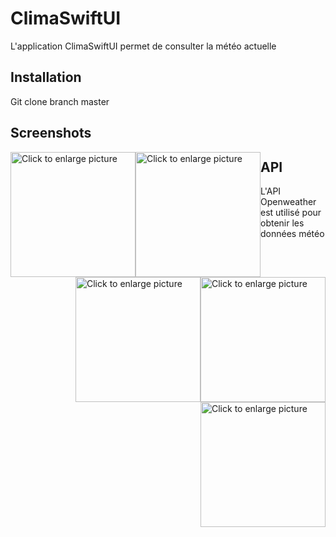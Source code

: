 # ClimaSwiftUI

<p>L'application ClimaSwiftUI permet de consulter la météo actuelle </p>

## Installation

<p>Git clone branch master </p>

## Screenshots
  <div>
  <img src="https://drive.google.com/uc?export=view&id=1lRJDsXSkrLPOoIXFaUuNpKVNNXS4IKnX" 
  style="width: 200px; height: auto; float:left;" title="Click to enlarge picture" />
  <img src="https://drive.google.com/uc?export=view&id=1qO5XMnImyKu3U5aFS2TzGMZt4Xlt5S4e" 
  style="width: 200px; height: auto; float:left;" title="Click to enlarge picture" />
  <img src="https://drive.google.com/uc?export=view&id=1pF3KLaCdClUfrfs6idO_vfUAaIkOc_Zk" 
  style="width: 200px; height: auto; float:right;" title="Click to enlarge picture" />
  </div>
  <div>
  <img src="https://drive.google.com/uc?export=view&id=1Zj-8TC1gEYxDpz3m1CiosZm6nXLKuHnP" 
  style="width: 200px; height: auto; float:right;" title="Click to enlarge picture" />
  <img src="https://drive.google.com/uc?export=view&id=1TYdF6sURtlAqZPPVTXNWxkT2qgVTnwrN" 
  style="width: 200px; height: auto; float:right;" title="Click to enlarge picture" />
  </div>
  
  ## API
  <p> L'API Openweather est utilisé pour obtenir  les données météo </p>
  
